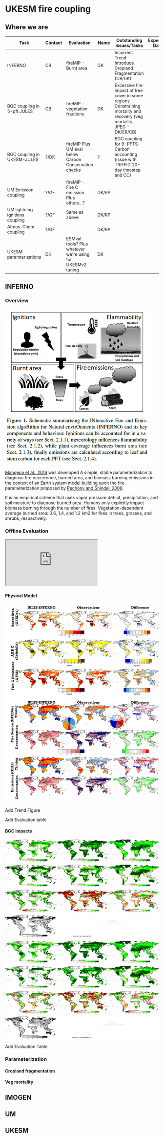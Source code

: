 # UKESM fire coupling

## Where we are

| Task                            | Contact | Evaluation                                                 | Name  | Outstanding Issues/Tasks                                                                                                | Expected Date |
|---------------------------------|---------|------------------------------------------------------------|-------|-------------------------------------------------------------------------------------------------------------------------|---------------|
| INFERNO                         | CB      | fireMIP - Burnt area                                       | DK    | Incorrect Trend Introduce Cropland Fragmentation (CB/DK)                                                                |               |
| BGC coupling in 5-pft JULES     | CB      | fireMIP - vegetation fractions                             | DK    | Excessive fire impact of tree cover in some regions Constraining mortality and recovery (veg mortality JPEG - DK/ER/CB) |               |
| BGC coupling in UKESM-JULES     | ?/DK    | fireMIP Plus UM eval below Carbon Conservation checks      | ?     | BGC coupling for 9-PFTS Carbon accounting (issue with TRIFFID 10-day timestep and CC)                                   |               |
| UM Emission coupling            | ?/GF    | fireMIP - Fire C emission Plus others...?                  | DK/RP |                                                                                                                         |               |
| UM lightning ignitions coupling | ?/GF    | Same as above                                              | DK/RP |                                                                                                                         |               |
| Atmos. Chem. coupling           | ?/GF    |                                                            | DK/RP |                                                                                                                         |               |
| UKESM paramterizations          | DK      | ESMval tools? Plus whatever we're using for UKESMv2 tuning | DK    |                                                                                                                         |               |


## INFERNO

### Overview

![INFERNO](docs/InfernoSchematic.png "How INFERNO works")

[Mangeon et al., 2016](http://www.geosci-model-dev.net/9/2685/2016/gmd-9-2685-2016.pdf) was developed
A simple, stable parameterization
to diagnose fire occurrence, burned area, and biomass
burning emissions in the context of an Earth system model building upon the fire parameterization proposed by [Pechony
and Shindell 2009](http://onlinelibrary.wiley.com/doi/10.1029/2009JD011927/full).

It is an empirical scheme that uses vapor pressure deficit, precipitation, and soil moisture to diagnose burned area.
Humans only explicitly impact biomass burning through the number of fires. 
Vegetation-dependent average burned area:
0.6, 1.4, and 1.2 km2
for fires in trees, grasses, and shrubs,
respectively. 

### Offline Evaluation


<iframe src="https://docs.google.com/spreadsheets/d/e/2PACX-1vQ5eUFRV4fWk6F4RYIeiXqrl9SM_MEfIvliT2O_vlqPLWaRtRH0n8L9laSD1jPAqazYl6YsBRKogfvw/pubhtml?gid=0&amp;single=true&amp;widget=true&amp;headers=false" ></iframe>


#### Physical Model

![INFERNO_Firemip](docs/FireMaps.png "INFERNO performance")

Add Trend Figure

Add Evaluation table

#### BGC impacts

![JULES_BGC_coupling](docs/lifeForm2__res-NaNmodel-S3.png "Veg Fracs without fire")
![JULES_BGC_coupling](docs/lifeForm2__res-NaNmodel-SF3.png "Veg Fracs with fire")

Add Evaluation Table

### Parameterization

#### Cropland fragmentation


#### Veg mortality

## IMOGEN


## UM


## UKESM
